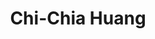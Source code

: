 ---
layout: page
title: Chi-Chia Huang 
name: Chi-Chia Huang
student_id: r95922046
type: alumnus
program: Master student
entry_year: 2006
graduation_year: 2009
create_link: false
external_url: 
image: /people/images/chichia2.jpg
research_interests: recommender system, internet of things
brief: 
---